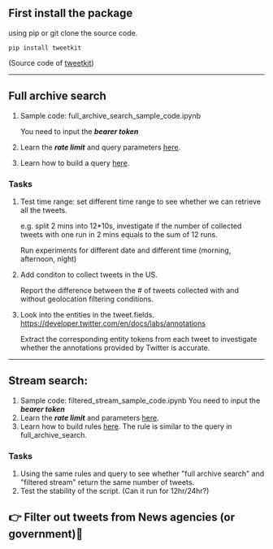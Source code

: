 ## First install the package 
using pip or git clone the source code.
```
pip install tweetkit
```
(Source code of [tweetkit](https://github.com/ysenarath/tweetkit))

---
## Full archive search

1. Sample code: full_archive_search_sample_code.ipynb

   You need to input the ***bearer token***
2. Learn the ***rate limit*** and query parameters [here](https://developer.twitter.com/en/docs/twitter-api/tweets/search/api-reference/get-tweets-search-all).

3. Learn how to build a query [here](https://developer.twitter.com/en/docs/twitter-api/tweets/counts/integrate/build-a-query).

### Tasks

1. Test time range: set different time range to see whether we can retrieve all the tweets.

    e.g. split 2 mins into 12\*10s, investigate if the number of collected tweets with one run in 2 mins equals to the sum of 12 runs.
      
    Run experiments for different date and different time (morning, afternoon, night) 

2. Add conditon to collect tweets in the US. 

    Report the difference between the # of tweets collected with and without geolocation filtering conditions.

3. Look into the entities in the tweet.fields.
https://developer.twitter.com/en/docs/labs/annotations

   Extract the corresponding entity tokens from each tweet to investigate whether the annotations provided by Twitter is accurate. 
   
---
## Stream search:
1. Sample code: filtered_stream_sample_code.ipynb
   You need to input the ***bearer token***
2. Learn the ***rate limit*** and parameters [here](https://developer.twitter.com/en/docs/twitter-api/tweets/filtered-stream/api-reference/post-tweets-search-stream-rules).
2. Learn how to build rules [here](https://developer.twitter.com/en/docs/twitter-api/tweets/filtered-stream/integrate/build-a-rule). The rule is similar to the query in full_archive_search.

### Tasks

1. Using the same rules and query to see whether "full archive search" and "filtered stream" return the same number of tweets.
2. Test the stability of the script. (Can it run for 12hr/24hr?)

## :point_right: Filter out tweets from News agencies (or government):newspaper:

